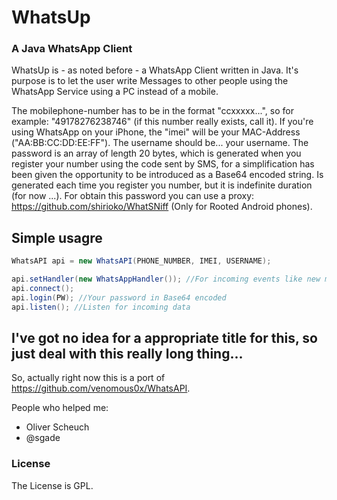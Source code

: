 # WhatsUp
### A Java WhatsApp Client

WhatsUp is - as noted before - a WhatsApp Client written in Java. It's purpose is to let the user write Messages to other people using the WhatsApp Service using a PC instead of a mobile.

The mobilephone-number has to be in the format "ccxxxxx...", so for example: "49178276238746" (if this number really exists, call it). If you're using WhatsApp on your iPhone, the "imei" will be your MAC-Address ("AA:BB:CC:DD:EE:FF"). The username should be... your username. The password is an array of length 20 bytes, which is generated when you register your number using the code sent by SMS, for a simplification has been given the opportunity to be introduced as a Base64 encoded string. Is generated each time you register you number, but it is indefinite duration (for now ...). For obtain this password you can use a proxy: https://github.com/shirioko/WhatSNiff (Only for Rooted Android phones).

## Simple usagre

```java
WhatsAPI api = new WhatsAPI(PHONE_NUMBER, IMEI, USERNAME);

api.setHandler(new WhatsAppHandler()); //For incoming events like new message, login...
api.connect();
api.login(PW); //Your password in Base64 encoded
api.listen(); //Listen for incoming data
```

## I've got no idea for a appropriate title for this, so just deal with this really long thing...
So, actually right now this is a port of https://github.com/venomous0x/WhatsAPI.

People who helped me:
* Oliver Scheuch
* @sgade

### License
The License is GPL.

